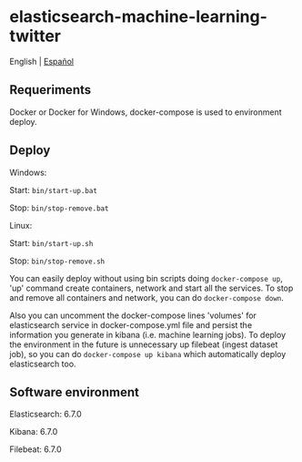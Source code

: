 # elasticsearch-machine-learning-twitter

English | [Español](./README-es.md)

## Requeriments

Docker or Docker for Windows, docker-compose is used to environment deploy.

## Deploy

Windows: 

Start: ```bin/start-up.bat```

Stop: ```bin/stop-remove.bat```

Linux: 

Start: ```bin/start-up.sh```

Stop: ```bin/stop-remove.sh```

You can easily deploy without using bin scripts doing ```docker-compose up```, 'up' command create containers, network and start all the services. To stop and remove all containers and network, you can do ```docker-compose down```. 

Also you can uncomment the docker-compose lines 'volumes' for elasticsearch service in docker-compose.yml file and persist the information you generate in kibana (i.e. machine learning jobs). To deploy the environment in the future is unnecessary up filebeat (ingest dataset job), so you can do ```docker-compose up kibana``` which automatically deploy elasticsearch too.

## Software environment

Elasticsearch: 6.7.0

Kibana: 6.7.0

Filebeat: 6.7.0
